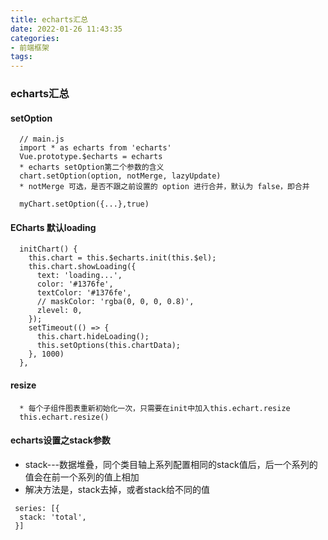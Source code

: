 ```yaml
---
title: echarts汇总
date: 2022-01-26 11:43:35
categories:
- 前端框架
tags:
---
```


### echarts汇总
#### setOption
```
  // main.js
  import * as echarts from 'echarts'
  Vue.prototype.$echarts = echarts
  * echarts setOption第二个参数的含义
  chart.setOption(option, notMerge, lazyUpdate)
  * notMerge 可选，是否不跟之前设置的 option 进行合并，默认为 false，即合并
  
  myChart.setOption({...},true)

```

#### ECharts 默认loading
```
  initChart() {
    this.chart = this.$echarts.init(this.$el);
    this.chart.showLoading({
      text: 'loading...',
      color: '#1376fe',
      textColor: '#1376fe',
      // maskColor: 'rgba(0, 0, 0, 0.8)',
      zlevel: 0,
    });
    setTimeout(() => {
      this.chart.hideLoading();
      this.setOptions(this.chartData);
    }, 1000)
  },
```

#### resize
```
  * 每个子组件图表重新初始化一次，只需要在init中加入this.echart.resize
  this.echart.resize()
```

#### echarts设置之stack参数
* stack---数据堆叠，同个类目轴上系列配置相同的stack值后，后一个系列的值会在前一个系列的值上相加
* 解决方法是，stack去掉，或者stack给不同的值
```
 series: [{
  stack: 'total',
 }]

```
